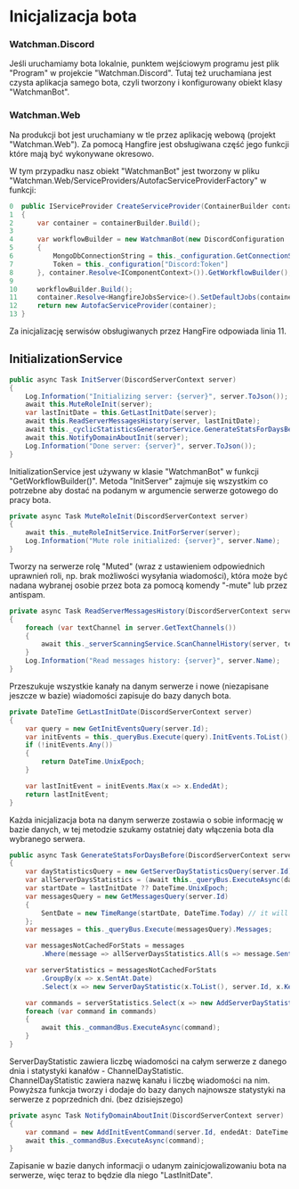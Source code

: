 # Inicjalizacja bota
  
### Watchman.Discord

Jeśli uruchamiamy bota lokalnie, punktem wejściowym programu jest plik "Program" w projekcie "Watchman.Discord".  Tutaj też
uruchamiana jest czysta aplikacja samego bota, czyli tworzony i konfigurowany obiekt klasy "WatchmanBot".

### Watchman.Web

Na produkcji bot jest uruchamiany w tle przez aplikację webową (projekt "Watchman.Web").  Za pomocą Hangfire jest obsługiwana część jego funkcji które mają być wykonywane okresowo.

W tym przypadku nasz obiekt "WatchmanBot" jest tworzony w pliku "Watchman.Web/ServiceProviders/AutofacServiceProviderFactory" w funkcji:
```csharp
0  public IServiceProvider CreateServiceProvider(ContainerBuilder containerBuilder)
1  {
2      var container = containerBuilder.Build();
3
4      var workflowBuilder = new WatchmanBot(new DiscordConfiguration
5      {
6          MongoDbConnectionString = this._configuration.GetConnectionString("Mongo"),
7          Token = this._configuration["Discord:Token"]
8      }, container.Resolve<IComponentContext>()).GetWorkflowBuilder();
9
10     workflowBuilder.Build();
11     container.Resolve<HangfireJobsService>().SetDefaultJobs(container);
12     return new AutofacServiceProvider(container);
13 }
```
Za inicjalizację serwisów obsługiwanych przez HangFire odpowiada linia 11.  

## InitializationService

```csharp
public async Task InitServer(DiscordServerContext server)
{ 
    Log.Information("Initializing server: {server}", server.ToJson());
    await this.MuteRoleInit(server);
    var lastInitDate = this.GetLastInitDate(server);
    await this.ReadServerMessagesHistory(server, lastInitDate);
    await this._cyclicStatisticsGeneratorService.GenerateStatsForDaysBefore(server, lastInitDate);
    await this.NotifyDomainAboutInit(server);
    Log.Information("Done server: {server}", server.ToJson());
}
```
InitializationService jest używany w klasie "WatchmanBot" w funkcji "GetWorkflowBuilder()".  Metoda "InitServer" zajmuje się wszystkim co potrzebne aby dostać na podanym w argumencie serwerze gotowego do pracy bota.  


```csharp
private async Task MuteRoleInit(DiscordServerContext server)
{
    await this._muteRoleInitService.InitForServer(server);
    Log.Information("Mute role initialized: {server}", server.Name);
}
```
Tworzy na serwerze rolę "Muted" (wraz z ustawieniem odpowiednich uprawnień roli, np. brak możliwości wysyłania wiadomości), która może być nadana wybranej osobie przez bota za pomocą komendy "-mute" lub przez antispam.  

```csharp
private async Task ReadServerMessagesHistory(DiscordServerContext server, DateTime lastInitDate)
{
    foreach (var textChannel in server.GetTextChannels())
    {
        await this._serverScanningService.ScanChannelHistory(server, textChannel, lastInitDate);
    }
    Log.Information("Read messages history: {server}", server.Name);
}
```
Przeszukuje wszystkie kanały na danym serwerze i nowe (niezapisane jeszcze w bazie) wiadomości zapisuje do bazy danych bota.  

```csharp
private DateTime GetLastInitDate(DiscordServerContext server)
{
    var query = new GetInitEventsQuery(server.Id);
    var initEvents = this._queryBus.Execute(query).InitEvents.ToList();
    if (!initEvents.Any())
    {
        return DateTime.UnixEpoch;
    }

    var lastInitEvent = initEvents.Max(x => x.EndedAt);
    return lastInitEvent;
}
```
Każda inicjalizacja bota na danym serwerze zostawia o sobie informację w bazie danych, w tej metodzie szukamy
ostatniej daty włączenia bota dla wybranego serwera.  

```csharp
public async Task GenerateStatsForDaysBefore(DiscordServerContext server, DateTime? lastInitDate)
{
    var dayStatisticsQuery = new GetServerDayStatisticsQuery(server.Id);
    var allServerDaysStatistics = (await this._queryBus.ExecuteAsync(dayStatisticsQuery)).ServerDayStatistics.ToList();
    var startDate = lastInitDate ?? DateTime.UnixEpoch;
    var messagesQuery = new GetMessagesQuery(server.Id)
    {
        SentDate = new TimeRange(startDate, DateTime.Today) // it will exclude today - it should generate today's stats tomorrow
    };
    var messages = this._queryBus.Execute(messagesQuery).Messages;

    var messagesNotCachedForStats = messages
        .Where(message => allServerDaysStatistics.All(s => message.SentAt.Date != s.Date));

    var serverStatistics = messagesNotCachedForStats
        .GroupBy(x => x.SentAt.Date)
        .Select(x => new ServerDayStatistic(x.ToList(), server.Id, x.Key));

    var commands = serverStatistics.Select(x => new AddServerDayStatisticCommand(x));
    foreach (var command in commands)
    {
        await this._commandBus.ExecuteAsync(command);
    }
}
```
ServerDayStatistic zawiera liczbę wiadomości na całym serwerze z danego dnia i statystyki kanałów - ChannelDayStatistic.  
ChannelDayStatistic zawiera nazwę kanału i liczbę wiadomości na nim.  
Powyższa funkcja tworzy i dodaje do bazy danych najnowsze statystyki na serwerze z poprzednich dni. (bez dzisiejszego)

```csharp
private async Task NotifyDomainAboutInit(DiscordServerContext server)
{
    var command = new AddInitEventCommand(server.Id, endedAt: DateTime.UtcNow);
    await this._commandBus.ExecuteAsync(command);
}
```
Zapisanie w bazie danych informacji o udanym zainicjowalizowaniu bota na serwerze, więc teraz to będzie dla niego "LastInitDate".
